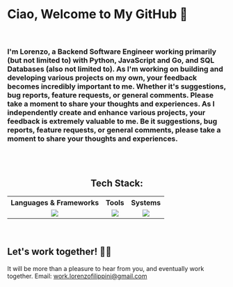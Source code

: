 <h1>Ciao, Welcome to My GitHub 👋</h1>

<br>

<h3>I'm Lorenzo, a Backend Software Engineer working primarily (but not limited to) with Python, JavaScript and Go, and SQL Databases (also not limited to).
As I'm working on building and developing various projects on my own, your feedback becomes incredibly important to me. 
Whether it's suggestions, bug reports, feature requests, or general comments. Please take a moment to share your thoughts and experiences.
As I independently create and enhance various projects, your feedback is extremely valuable to me. 
Be it suggestions, bug reports, feature requests, or general comments, please take a moment to share your thoughts and experiences.</h3>

<br><br>
<div align="center">
  <p>
    <h2> Tech Stack: </h2>
  </p>
  <table style="margin: auto;">
    <tr>
      <th>Languages & Frameworks</th>
      <th>Tools</th>
      <th>Systems</th>
    </tr>
    <tr>
      <td valign="top">
        <div align="center">
        <a href="https://github.com/theMoor9?tab=repositories">
          <img src="https://go-skill-icons.vercel.app/api/icons?i=py,js,go,html,css,bash,django,nodejs,fastapi,flaskmd&perline=3&titles=true" />
        </a>
        </div>
      </td>
      <td valign="top">
        <div align="center">
        <a href=" https://github.com/theMoor9?tab=repositories">
          <img src="https://go-skill-icons.vercel.app/api/icons?i=vscode,obsidian,git,postgres,redis,mysql,mongodb&perline=3&titles=true" />
        </a>
        </div>
      </td>
      <td valign="top">
        <div align="center">
        <a href=" https://github.com/theMoor9?tab=repositories">
          <img src="https://go-skill-icons.vercel.app/api/icons?i=windows,linux,aws,gcp&perline=3&titles=true" />
        </a>
        </div>
      </td>
    </tr>
  </table>
</div>
<br><br>

## Let's work together! 🙏🏼

It will be more than a pleasure to hear from you, and eventually work together.
Email: work.lorenzofilippini@gmail.com
